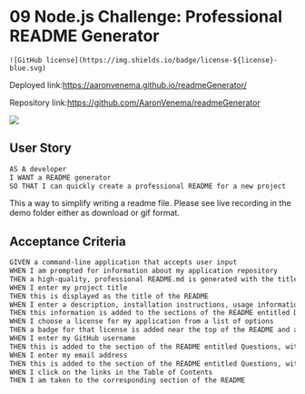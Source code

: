 # 09 Node.js Challenge: Professional README Generator
`![GitHub license](https://img.shields.io/badge/license-${license}-blue.svg)`


Deployed link:https://aaronvenema.github.io/readmeGenerator/

Repository link:https://github.com/AaronVenema/readmeGenerator


![](https://github.com/AaronVenema/readmeGenerator/blob/main/Develop/demo/Demo%20of%20readme%20generator.gif)
## User Story

```md
AS A developer
I WANT a README generator
SO THAT I can quickly create a professional README for a new project
```

This a way to simplify writing a readme file. Please see live recording in the demo folder either as download or gif format.

## Acceptance Criteria

```md
GIVEN a command-line application that accepts user input
WHEN I am prompted for information about my application repository
THEN a high-quality, professional README.md is generated with the title of my project and sections entitled Description, Table of Contents, Installation, Usage, License, Contributing, Tests, and Questions
WHEN I enter my project title
THEN this is displayed as the title of the README
WHEN I enter a description, installation instructions, usage information, contribution guidelines, and test instructions
THEN this information is added to the sections of the README entitled Description, Installation, Usage, Contributing, and Tests
WHEN I choose a license for my application from a list of options
THEN a badge for that license is added near the top of the README and a notice is added to the section of the README entitled License that explains which license the application is covered under
WHEN I enter my GitHub username
THEN this is added to the section of the README entitled Questions, with a link to my GitHub profile
WHEN I enter my email address
THEN this is added to the section of the README entitled Questions, with instructions on how to reach me with additional questions
WHEN I click on the links in the Table of Contents
THEN I am taken to the corresponding section of the README
```

